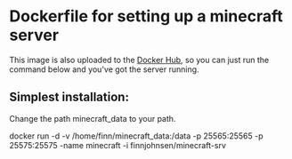 # Dockerfile for setting up a minecraft server

This image is also uploaded to the [Docker Hub](https://registry.hub.docker.com/u/finnjohnsen/minecraft-srv), so you can just run the command below and you've got the server running.

## Simplest installation:
Change the path minecraft_data to your path.

docker run -d -v /home/finn/minecraft_data:/data -p 25565:25565 -p 25575:25575 -name minecraft -i finnjohnsen/minecraft-srv

